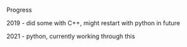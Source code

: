Progress

2019 - did some with C++, might restart with python in future

2021 - python, currently working through this
